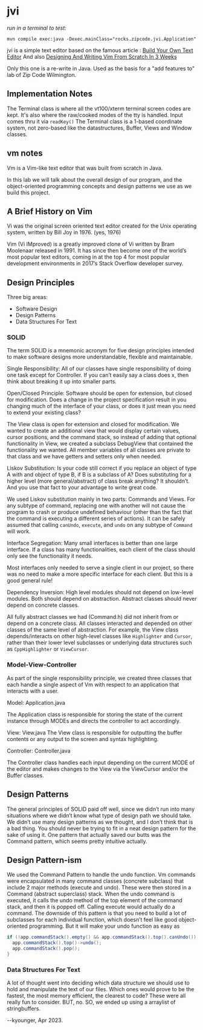 # jvi

*run in a terminal to test:*

```
mvn compile exec:java -Dexec.mainClass="rocks.zipcode.jvi.Application"
```

jvi is a simple text editor based on the famous article : 
[Build Your Own Text Editor](https://viewsourcecode.org/snaptoken/kilo/index.html)
And also
[Designing And Writing Vim From Scratch In 3 Weeks](https://medium.com/@dwang.me/designing-and-writing-vim-from-scratch-in-3-weeks-871f8283ce2f)

Only this one is a re-write in Java. Used as the basis for a "add features to" lab of Zip Code Wilmington.

## Implementation Notes

The Terminal class is where all the vt100/xterm terminal screen codes are kept. It's also where the raw/cooked modes of the tty is handled. Input comes thru it via `readKey()`
The Terminal class is a 1-based coordinate system, not zero-based like the datastructures, Buffer, Views and Window classes.

## vm notes

Vm is a Vim-like text editor that was built from scratch in Java.

In this lab we will talk about the overall design of our program, and the object-oriented programming concepts and design patterns we use as we build this project.

## A Brief History on Vim

Vi was the original screen oriented text editor created for the Unix operating system, written by Bill Joy in 1976. (yes, 1976)

Vim (Vi IMproved) is a greatly improved clone of Vi written by Bram Moolenaar released in 1991.
It has since then become one of the world’s most popular text editors, coming in at the top 4 for most popular development environments in 2017’s Stack Overflow developer survey.

## Design Principles

Three big areas:

- Software Design
- Design Patterns
- Data Structures For Text

### SOLID

The term SOLID is a mnemonic acronym for five design principles intended to make software designs more understandable, flexible and maintainable.

Single Responsibility: All of our classes have single responsibility of doing one task except for Controller.
If you can’t easily say a class does x, then think about breaking it up into smaller parts.

Open/Closed Principle: Software should be open for extension, but closed for modification.
Does a change in the project specification result in you changing much of the interface of your class, or does it just mean you need to extend your existing class?

The View class is open for extension and closed for modification. 
We wanted to create an additional view that would display certain values, cursor positions, and the command stack, so instead of adding that optional functionality in View, we created a subclass DebugView that contained the functionality we wanted.
All member variables of all classes are private to that class and we have getters and setters only when needed.

Liskov Substitution: Is your code still correct if you replace an object of type A with and object of type B, if B is a subclass of A? Does substituting for a higher level (more general/abstract) of class break anything? 
It shouldn’t. And you use that fact to your advantage to write great code.

We used Liskov substitution mainly in two parts: Commands and Views. For any subtype of command, replacing one with another will not cause the program to crash or produce undefined behaviour (other than the fact that the command is executing a different series of actions). 
It can be safely assumed that calling `canUndo`, `execute`, and `undo` on any subtype of `Command` will work.

Interface Segregation: Many small interfaces is better than one large interface.
If a class has many functionalities, each client of the class should only see the functionality it needs.

Most interfaces only needed to serve a single client in our project, so there was no need to make a more specific interface for each client.
But this is a good general rule!

Dependency Inversion: High level modules should not depend on low-level modules.
Both should depend on abstraction. 
Abstract classes should never depend on concrete classes.

All fully abstract classes we had (Command.h) did not inherit from or depend on a concrete class. 
All classes interacted and depended on other classes of the same level of abstraction. 
For example, the View class depends/interacts on other high-level classes like `Highlighter` and `Cursor`, rather than their lower level subclasses or underlying data structures such as `CppHighlighter` or `ViewCursor`.


### Model-View-Controller

As part of the single responsibility principle, we created three classes that each handle a single aspect of Vm with respect to an application that interacts with a user.

Model: Application.java

The Application class is responsible for storing the state of the current instance through MODEs and directs the controller to act accordingly.

View: View.java
The View class is responsible for outputting the buffer contents or any output to the screen and syntax highlighting.

Controller: Controller.java

The Controller class handles each input depending on the current MODE of the editor and makes changes to the View via the ViewCursor and/or the Buffer classes.

## Design Patterns

The general principles of SOLID paid off well, since we didn’t run into many situations 
where we didn’t know what type of design path we should take. We didn’t use many design 
patterns as we thought, and I don’t think that is a bad thing. You should never be trying to 
fit in a neat design pattern for the sake of using it. One pattern that actually saved our 
butts was the Command pattern, which seems pretty intuitive actually.

## Design Pattern-ism

We used the Command Pattern to handle the undo function. 
Vm commands were encapsulated in many command classes (concrete subclass) 
that include 2 major methods (execute and undo). These were then stored in a 
Command (abstract superclass) stack. 
When the undo command is executed, it calls the undo method of the top element of the command stack, 
and then it is popped off. Calling execute would actually do a command. 
The downside of this pattern is that you need to build a lot of subclasses for 
each individual function, which doesn’t feel like good object-oriented programming. 
But it will make your undo function as easy as

```java
if (!app.commandStack().empty() && app.commandStack().top().canUndo()) {
  app.commandStack().top()->undo();
  app.commandStack().pop();
}
```

### Data Structures For Text

A lot of thought went into deciding which data structure we should use to hold and manipulate the text of our files. Which ones would prove to be the fastest, the most memory efficient, the clearest to code? These were all really fun to consider.
BUT, no.
SO, we ended up using a arraylist of stringbuffers.


--kyounger, Apr 2023.
